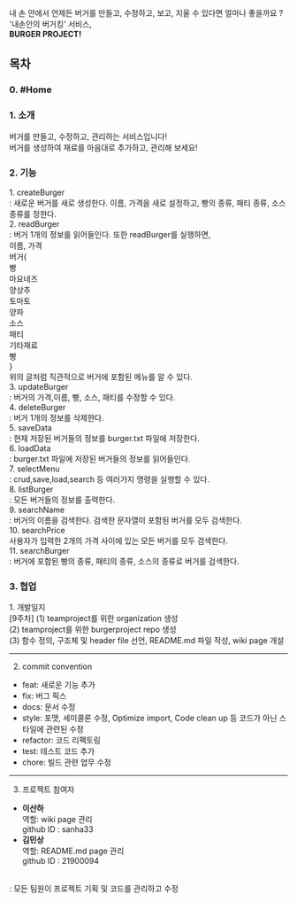 내 손 안에서 언제든 버거를 만들고, 수정하고, 보고, 지울 수 있다면 얼마나 좋을까요 ?  
'내손안의 버거킹' 서비스,   
**BURGER PROJECT!**

<h2>목차</h2>
 
<h3>0. #Home</h3>

<h3>1. 소개</h3>
버거를 만들고, 수정하고, 관리하는 서비스입니다! <br>
버거를 생성하여 재료를 마음대로 추가하고, 관리해 보세요! <br>
<h3>2. 기능</h3>
1. createBurger    <br>
: 새로운 버거를 새로 생성한다. 이름, 가격을 새로 설정하고, 빵의 종류, 패티 종류, 소스 종류를 정한다.  <br>  
2. readBurger      <br>
: 버거 1개의 정보를 읽어들인다. 또한 readBurger를 실행하면,      <br>
이름, 가격      <br>
 버거{  <br>
빵  <br>
마요네즈  <br>
양상추  <br>
토마토  <br>
양파  <br>
소스  <br>
패티    <br>
기타재료  <br>
빵  <br>
}<br>  
위의 글처럼 직관적으로 버거에 포함된 메뉴를 알 수 있다. <br>
3. updateBurger  <br>
: 버거의 가격,이름, 빵, 소스, 패티를 수정할 수 있다.  <br>
4. deleteBurger  <br>
: 버거 1개의 정보를 삭제한다. <br> 
5. saveData <br>
: 현재 저장된 버거들의 정보를 burger.txt 파일에 저장한다.  <br>
6. loadData  <br>
: burger.txt 파일에 저장된 버거들의 정보를 읽어들인다. <br> 
7. selectMenu  <br>
: crud,save,load,search 등 여러가지 명령을 실행할 수 있다. <br> 
8. listBurger  <br>
: 모든 버거들의 정보를 출력한다.  <br>
9. searchName  <br>
: 버거의 이름을 검색한다. 검색한 문자열이 포함된 버거를 모두 검색한다. <br>   
10. searchPrice  <br>
사용자가 입력한 2개의 가격 사이에 있는 모든 버거를 모두 검색한다. <br>  
11. searchBurger     <br>
 : 버거에 포함된 빵의 종류, 패티의 종류, 소스의 종류로 버거를 검색한다.  <br>
<h3>3. 협업</h3>  
1. 개발일지 <br>    
[9주차]
(1) teamproject를 위한 organization 생성 <br>
(2) teamproject를 위한 burgerproject repo 생성 <br>
(3) 함수 정의, 구조체 및 header file 선언, README.md 파일 작성, wiki page 개설 <br>

___
2. commit convention
+ feat: 새로운 기능 추가   
+ fix: 버그 픽스   
+ docs: 문서 수정  
+ style: 포맷,  세미콜론 수정, Optimize import, Code clean up 등 코드가 아닌 스타일에 관련된 수정   
+ refactor: 코드 리펙토링  
+ test: 테스트 코드 추가  
+ chore: 빌드 관련 업무 수정

___
3. 프로젝트 참여자 <br>
* **이산하**  
역할: wiki page 관리  
github ID : sanha33 
* **김민상**  
역할: README.md page 관리  
github ID : 21900094
<br>
: 모든 팀원이 프로젝트 기획 및 코드를 관리하고 수정